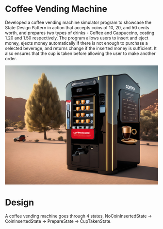# Coffee Vending Machine

Developed a coffee vending machine simulator program to showcase the State Design Pattern in action that accepts coins of 10, 20, and 50 cents worth, and prepares two types of drinks - Coffee and Cappuccino, costing 1.20 and 1.50 respectively. The program allows users to insert and eject money, ejects money automatically if there is not enough to purchase a selected beverage, and returns change if the inserted money is sufficient. It also ensures that the cup is taken before allowing the user to make another order.

![](https://github.com/KaziShadmanSakib/SoftwareDesignPatterns/blob/main/VendingMachine/Image/coffeeVendingMachine.jpg?raw=true)


# Design

A coffee vending machine goes through 4 states, NoCoinInsertedState -> CoinInsertedState ->  PrepareState -> CupTakenState.